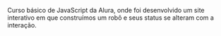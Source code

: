 Curso básico de JavaScript da Alura, onde foi desenvolvido um site interativo em que construímos um robô e seus status se alteram com a interação.
